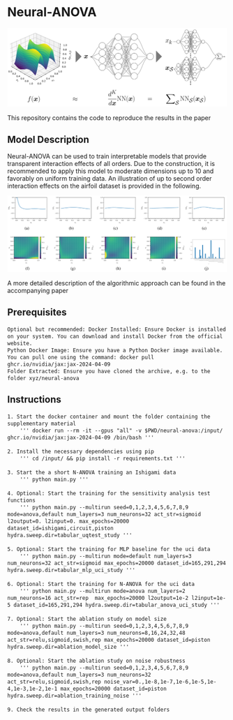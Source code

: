 # Neural-ANOVA

![Neural_ANOVA.png](docs/Neural_ANOVA.png)

This repository contains the code to reproduce the results in the paper

## Model Description

Neural-ANOVA can be used to train interpretable models that provide transparent interaction effects of all orders. Due to the construction, it is recommended to apply this model to moderate dimensions up to 10 and favorably on uniform training data. An illustration of up to second order interaction effects on the airfoil dataset is provided in the following.

![Neural_ANOVA_airfoil.png](docs/Neural_ANOVA_airfoil.png)

A more detailed description of the algorithmic approach can be found in the accompanying paper

## Prerequisites

    Optional but recommended: Docker Installed: Ensure Docker is installed on your system. You can download and install Docker from the official website.
    Python Docker Image: Ensure you have a Python Docker image available. You can pull one using the command: docker pull ghcr.io/nvidia/jax:jax-2024-04-09
	Folder Extracted: Ensure you have cloned the archive, e.g. to the folder xyz/neural-anova
	
## Instructions

	1. Start the docker container and mount the folder containing the supplementary material
		''' docker run --rm -it --gpus "all" -v $PWD/neural-anova:/input/ ghcr.io/nvidia/jax:jax-2024-04-09 /bin/bash '''
		
	2. Install the necessary dependencies using pip
		''' cd /input/ && pip install -r requirements.txt '''
		
	3. Start the a short N-ANOVA training an Ishigami data
		''' python main.py '''
	
	4. Optional: Start the training for the sensitivity analysis test functions
		''' python main.py --multirun seed=0,1,2,3,4,5,6,7,8,9 mode=anova,default num_layers=3 num_neurons=32 act_str=sigmoid l2output=0. l2input=0. max_epochs=20000 dataset_id=ishigami,circuit,piston hydra.sweep.dir=tabular_uqtest_study '''

	5. Optional: Start the training for MLP baseline for the uci data
		''' python main.py --multirun mode=default num_layers=3 num_neurons=32 act_str=sigmoid max_epochs=20000 dataset_id=165,291,294 hydra.sweep.dir=tabular_mlp_uci_study '''
		
	6. Optional: Start the training for N-ANOVA for the uci data
		''' python main.py --multirun mode=anova num_layers=2 num_neurons=16 act_str=rep  max_epochs=20000 l2output=1e-2 l2input=1e-5 dataset_id=165,291,294 hydra.sweep.dir=tabular_anova_uci_study '''
		
	7. Optional: Start the ablation study on model size
		''' python main.py --multirun seed=0,1,2,3,4,5,6,7,8,9 mode=anova,default num_layers=3 num_neurons=8,16,24,32,48 act_str=relu,sigmoid,swish,rep max_epochs=20000 dataset_id=piston hydra.sweep.dir=ablation_model_size '''
		
	8. Optional: Start the ablation study on noise robustness
		''' python main.py --multirun seed=0,1,2,3,4,5,6,7,8,9 mode=anova,default num_layers=3 num_neurons=32 act_str=relu,sigmoid,swish,rep noise_var=0.,1e-8,1e-7,1e-6,1e-5,1e-4,1e-3,1e-2,1e-1 max_epochs=20000 dataset_id=piston hydra.sweep.dir=ablation_training_noise '''

	9. Check the results in the generated output folders
